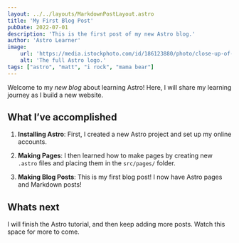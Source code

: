 ```yaml
---
layout: ../../layouts/MarkdownPostLayout.astro
title: 'My First Blog Post'
pubDate: 2022-07-01
description: 'This is the first post of my new Astro blog.'
author: 'Astro Learner'
image:
    url: 'https://media.istockphoto.com/id/186123880/photo/close-up-of-a-surfer-riding-a-large-blue-wave.jpg?s=612x612&w=0&k=20&c=n9EYTgDDeF_RO7TmHG9TlBGrnAXjEML5rB_ql5xFtp0='
    alt: 'The full Astro logo.'
tags: ["astro", "matt", "i rock", "mama bear"]
---
```

Welcome to my _new blog_ about learning Astro! Here, I will share my learning journey as I build a new website.

## What I’ve accomplished

1. **Installing Astro**: First, I created a new Astro project and set up my online accounts.

2. **Making Pages**: I then learned how to make pages by creating new `.astro` files and placing them in the `src/pages/` folder.

3. **Making Blog Posts**: This is my first blog post! I now have Astro pages and Markdown posts!

## Whats next

I will finish the Astro tutorial, and then keep adding more posts. Watch this space for more to come.
